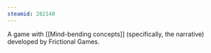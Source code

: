 ```yaml
---
steamid: 282140
---
```

A game with [[Mind-bending concepts]] (specifically, the narrative) developed by Frictional Games.